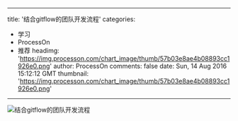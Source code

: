 
---
title: '结合gitflow的团队开发流程'
categories: 
 - 学习
 - ProcessOn
 - 推荐
headimg: 'https://img.processon.com/chart_image/thumb/57b03e8ae4b08893cc1926e0.png'
author: ProcessOn
comments: false
date: Sun, 14 Aug 2016 15:12:12 GMT
thumbnail: 'https://img.processon.com/chart_image/thumb/57b03e8ae4b08893cc1926e0.png'
---

<div>   
<img class="thumb" alt="结合gitflow的团队开发流程" src="https://img.processon.com/chart_image/thumb/57b03e8ae4b08893cc1926e0.png" referrerpolicy="no-referrer">
<p></p>  
</div>
            